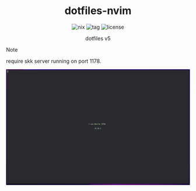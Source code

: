 <h1 align="center">
    dotfiles-nvim
</h1>
<div align="center">
  <img alt="nix" src="https://img.shields.io/badge/nix-5277C3.svg?&style=for-the-badge&logo=NixOS&logoColor=white">
  <img alt="tag" src="https://img.shields.io/github/v/tag/ttak0422/dotfiles-nvim?style=for-the-badge&label=latest%20tag&color=orange">
  <img alt="license" src="https://img.shields.io/github/license/ttak0422/dotfiles-nvim?style=for-the-badge">
  <p>dotfiles v5</p>
</div>

> [!NOTE]
> require skk server running on port 1178.

![image](./assets/v1.0.png)
